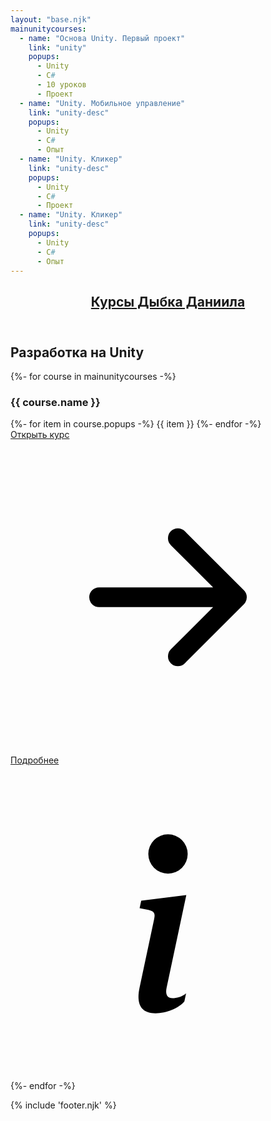 ```yaml
---
layout: "base.njk"
mainunitycourses:
  - name: "Основа Unity. Первый проект"
    link: "unity"
    popups:
      - Unity
      - C#
      - 10 уроков
      - Проект
  - name: "Unity. Мобильное управление"
    link: "unity-desc"
    popups:
      - Unity
      - C#
      - Опыт
  - name: "Unity. Кликер"
    link: "unity-desc"
    popups:
      - Unity
      - C#
      - Проект
  - name: "Unity. Кликер"
    link: "unity-desc"
    popups:
      - Unity
      - C#
      - Опыт
---
```


<header class="header">
    <div class="container">
        <a href="/" class="main-page" aria-label="Вернуться на главную">
            <h2>Курсы Дыбка Даниила</h2>
        </a>
    </div>
</header>

<main class="container">
    <h2 class="main-title">Разработка на Unity</h2>
    <div class="row row-courses row-cols-1 row-cols-lg-3 g-3">
        {%- for course in mainunitycourses -%}
        <div class="col">
            <div class="course d-flex flex-column">
                <div class="top mb-auto">
                    <h3>{{ course.name }}</h3>
                    <div class="d-flex flex-wrap">
                    {%- for item in course.popups -%}
                        <span>{{ item }}</span>
                    {%- endfor -%}
                    </div>
                </div>
                <div class="bottom">
                    <div class="open d-flex align-items-center">
                        <a href="/{{ course.link }}/1/">
                            Открыть курс
                        </a>
                        <svg xmlns="http://www.w3.org/2000/svg" viewBox="0 0 16 16">
                            <path fill-rule="evenodd" d="M4 8a.5.5 0 0 1 .5-.5h5.793L8.146 5.354a.5.5 0 1 1 .708-.708l3 3a.5.5 0 0 1 0 .708l-3 3a.5.5 0 0 1-.708-.708L10.293 8.5H4.5A.5.5 0 0 1 4 8z"/>
                        </svg>
                    </div>
                    <div class="open d-flex align-items-center">
                        <a href="/{{ course.link }}/">
                            Подробнее
                        </a>
                        <svg xmlns="http://www.w3.org/2000/svg" viewBox="0 0 16 16">
                            <path d="m8.93 6.588-2.29.287-.082.38.45.083c.294.07.352.176.288.469l-.738 3.468c-.194.897.105 1.319.808 1.319.545 0 1.178-.252 1.465-.598l.088-.416c-.2.176-.492.246-.686.246-.275 0-.375-.193-.304-.533L8.93 6.588zM9 4.5a1 1 0 1 1-2 0 1 1 0 0 1 2 0z"/>
                        </svg>
                    </div>
                </div>
            </div>
        </div>
        {%- endfor -%}
    </div>
</main>

{% include 'footer.njk' %}

